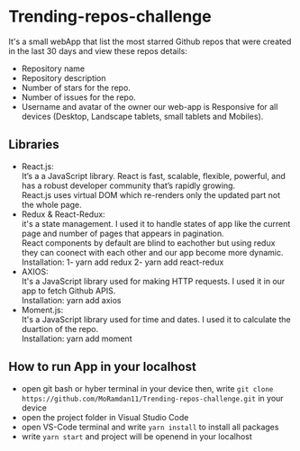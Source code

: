 # Trending-repos-challenge
It's a small webApp that list the most starred Github repos that were created in the last 30 days and view these repos details: <br />
* Repository name
* Repository description
* Number of stars for the repo.
* Number of issues for the repo.
* Username and avatar of the owner
our web-app is Responsive for all devices (Desktop, Landscape tablets, small tablets and Mobiles).

## Libraries 
* React.js:<br/>
It’s a a JavaScript library. React is fast, scalable, flexible, powerful, and has a robust developer community that’s rapidly growing.<br/>
React.js uses virtual DOM which re-renders only the updated part not the whole page.
* Redux & React-Redux:<br/>
it's a state management. I used it to handle states of app like the current page and number of pages that appears in pagination.<br/>
React components by default are blind to eachother but using redux they can coonect with each other and our app become more dynamic.<br/>
Installation: 1- yarn add redux  2- yarn add react-redux
* AXIOS:<br/>
It's a JavaScript library used for making HTTP requests. I used it in our app to fetch Github APIS.<br />
Installation: yarn add axios
* Moment.js:<br/>
It's a JavaScript library used for time and dates. I used it to calculate the duartion of the repo.<br/>
Installation: yarn add moment

## How to run App in your localhost
* open git bash or hyber terminal in your device then, write `git clone https://github.com/MoRamdan11/Trending-repos-challenge.git` in your device 
* open the project folder in Visual Studio Code
* open VS-Code terminal and write `yarn install` to install all packages
* write `yarn start` and project will be openend in your localhost
